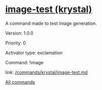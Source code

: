 # [image-test (krystal)](/commands/krystal/image-test.md)

A command made to test image generation.

Version: 1.0.0

Priority: 0

Activator type: exclamation

Command: !image

link: [/commands/krystal/image-test.md](/commands/krystal/image-test.md)



[All commands](/commands.md)